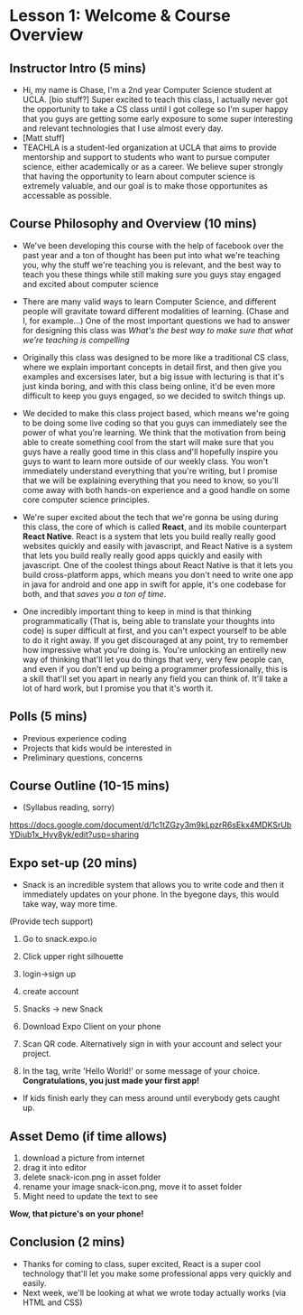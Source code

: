 # Lesson 1: Welcome & Course Overview

## Instructor Intro (5 mins)

* Hi, my name is Chase, I'm a 2nd year Computer Science student at UCLA. [bio stuff?]
Super excited to teach this class, I actually never got the opportunity to take a CS class until I got college so I'm super happy that you guys are getting
some early exposure to some super interesting and relevant technologies that I use almost every day.
* [Matt stuff]
* TEACHLA is a student-led organization at UCLA that aims to provide mentorship and support to students who want to pursue computer science,
either academically or as a career. We believe super strongly that having the opportunity to learn about computer science is extremely valuable,
and our goal is to make those opportunites as accessable as possible.


## Course Philosophy and Overview (10 mins)

* We've been developing this course with the help of facebook over the past year and a ton of thought has been put into what we're teaching you,
why the stuff we're teaching you is relevant, and the best way to teach you these things while still making sure you guys stay engaged and excited about computer science

* There are many valid ways to learn Computer Science, and different people will gravitate toward different modalities of learning. (Chase and I, for example...)
One of the most important questions we had to answer for designing this class was *What's the best way to make sure that what we're teaching is compelling*
* Originally this class was designed to be more like a traditional CS class, where we explain important concepts in detail first, and then give you examples and excersises later,
but a big issue with lecturing is that it's just kinda boring, and with this class being online, it'd be even more difficult to keep you guys engaged, so we decided to switch things up.

* We decided to make this class project based, which means we're going to be doing some live coding so that you guys can immediately see the power of what you're learning.
We think that the motivation from being able to create something cool from the start will make sure that you guys have a really good time in this class and'll hopefully inspire
you guys to want to learn more outside of our weekly class.
You won't immediately understand everything that you're writing, but I promise that we will be explaining everything that you need to know, so you'll come away with both
hands-on experience and a good handle on some core computer science principles.

* We're super excited about the tech that we're gonna be using during this class, the core of which is called **React**, and its mobile counterpart **React Native**. React is
a system that lets you build really really good websites quickly and easily with javascript, and React Native is a system that lets you build really really good apps quickly and
easily with javascript. One of the coolest things about React Native is that it lets you build cross-platform apps, which means you don't need to write one app in java for android
and one app in swift for apple, it's one codebase for both, and that *saves you a ton of time*.

* One incredibly important thing to keep in mind is that thinking programmatically (That is, being able to translate your thoughts into code) is super difficult at first,
and you can't expect yourself to be able to do it right away. If you get discouraged at any point, try to remember how impressive what you're doing is.
You're unlocking an entirelly new way of thinking that'll let you do things that very, very few people can, and even if you don't end up being a programmer professionally,
this is a skill that'll set you apart in nearly any field you can think of. It'll take a lot of hard work, but I promise you that it's worth it.

## Polls (5 mins)
* Previous experience coding
* Projects that kids would be interested in
* Preliminary questions, concerns

## Course Outline (10-15 mins)

* (Syllabus reading, sorry)

https://docs.google.com/document/d/1c1tZGzy3m9kLpzrR6sEkx4MDKSrUbYDiub1x_Hyy8yk/edit?usp=sharing

## Expo set-up (20 mins)

* Snack is an incredible system that allows you to write code and then it immediately updates on your phone. In the byegone days, this would take way, way more time.

(Provide tech support)

1. Go to snack.expo.io
2. Click upper right silhouette
3. login->sign up
4. create account
5. Snacks -> new Snack

6. Download Expo Client on your phone
7. Scan QR code. Alternatively sign in with your account and select your project.
8. In the <text> tag, write 'Hello World!' or some message of your choice.
**Congratulations, you just made your first app!**
* If kids finish early they can mess around until everybody gets caught up.

## Asset Demo (if time allows)

1. download a picture from internet
2. drag it into editor
3. delete snack-icon.png in asset folder
4. rename your image snack-icon.png, move it to asset folder
5. Might need to update the text to see

**Wow, that picture's on your phone!**

## Conclusion (2 mins)

* Thanks for coming to class, super excited, React is a super cool technology that'll let you make some professional apps very quickly and easily.
* Next week, we'll be looking at what we wrote today actually works (via HTML and CSS)
